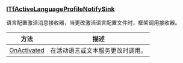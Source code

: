 ### [ITfActiveLanguageProfileNotifySink](https://learn.microsoft.com/zh-cn/windows/win32/api/msctf/nn-msctf-itfactivelanguageprofilenotifysink)

语言配置激活消息接收器，当更改激活语言配置文件时，框架调用接收器。

方法|描述
-|-
[OnActivated][1]			|在活动语言或文本服务更改时调用。

[1]: https://learn.microsoft.com/zh-cn/windows/win32/api/msctf/nf-msctf-itfactivelanguageprofilenotifysink-onactivated
